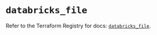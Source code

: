 # `databricks_file`

Refer to the Terraform Registry for docs: [`databricks_file`](https://registry.terraform.io/providers/databricks/databricks/1.66.0/docs/resources/file).
